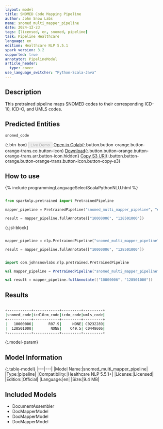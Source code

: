 ```yaml
---
layout: model
title: SNOMED Code Mapping Pipeline
author: John Snow Labs
name: snomed_multi_mapper_pipeline
date: 2024-12-23
tags: [licensed, en, snomed, pipeline]
task: Pipeline Healthcare
language: en
edition: Healthcare NLP 5.5.1
spark_version: 3.2
supported: true
annotator: PipelineModel
article_header:
  type: cover
use_language_switcher: "Python-Scala-Java"
---
```


## Description

This pretrained pipeline maps SNOMED codes to their corresponding ICD-10, ICD-O, and UMLS codes.

## Predicted Entities

`snomed_code`

{:.btn-box}
<button class="button button-orange" disabled>Live Demo</button>
[Open in Colab](https://colab.research.google.com/github/JohnSnowLabs/spark-nlp-workshop/blob/master/healthcare-nlp/06.1.Code_Mapping_Pipelines.ipynb){:.button.button-orange.button-orange-trans.co.button-icon}
[Download](https://s3.amazonaws.com/auxdata.johnsnowlabs.com/clinical/models/snomed_multi_mapper_pipeline_en_5.5.1_3.2_1734957990718.zip){:.button.button-orange.button-orange-trans.arr.button-icon.hidden}
[Copy S3 URI](s3://auxdata.johnsnowlabs.com/clinical/models/snomed_multi_mapper_pipeline_en_5.5.1_3.2_1734957990718.zip){:.button.button-orange.button-orange-trans.button-icon.button-copy-s3}

## How to use



<div class="tabs-box" markdown="1">
{% include programmingLanguageSelectScalaPythonNLU.html %}
  
```python

from sparknlp.pretrained import PretrainedPipeline

mapper_pipeline = PretrainedPipeline("snomed_multi_mapper_pipeline", "en", "clinical/models")

result = mapper_pipeline.fullAnnotate(["10000006", "128501000"])

```

{:.jsl-block}
```python

mapper_pipeline = nlp.PretrainedPipeline("snomed_multi_mapper_pipeline", "en", "clinical/models")

result = mapper_pipeline.fullAnnotate(["10000006", "128501000"])

```
```scala

import com.johnsnowlabs.nlp.pretrained.PretrainedPipeline

val mapper_pipeline = PretrainedPipeline("snomed_multi_mapper_pipeline", "en", "clinical/models")

val result = mapper_pipeline.fullAnnotate(["10000006", "128501000"])

```
</div>

## Results

```bash

+-----------+------------+---------+---------+
|snomed_code|icd10cm_code|icdo_code|umls_code|
+-----------+------------+---------+---------+
|   10000006|       R07.9|     NONE| C0232289|
|  128501000|        NONE|    C49.5| C0448606|
+-----------+------------+---------+---------+

```

{:.model-param}
## Model Information

{:.table-model}
|---|---|
|Model Name:|snomed_multi_mapper_pipeline|
|Type:|pipeline|
|Compatibility:|Healthcare NLP 5.5.1+|
|License:|Licensed|
|Edition:|Official|
|Language:|en|
|Size:|9.4 MB|

## Included Models

- DocumentAssembler
- DocMapperModel
- DocMapperModel
- DocMapperModel
